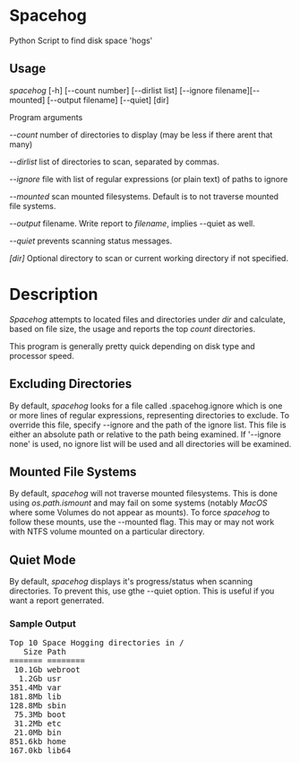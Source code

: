 # Spacehog
Python Script to find disk space 'hogs'


## Usage

 *spacehog* [-h] [--count number] [--dirlist list] [--ignore filename][--mounted] [--output filename] [--quiet] [dir] 
 
Program arguments

*--count*  number of directories to display (may be less if there arent that many)

*--dirlist* list of directories to scan, separated by commas.
 		
*--ignore* file with list of regular expressions (or plain text) of paths to ignore
 		
*--mounted* scan mounted filesystems. Default is to not traverse mounted file systems.

*--output* filename. Write report to *filename*, implies --quiet as well.

*--quiet* prevents scanning status messages. 

*[dir]* Optional directory to scan or current working directory if not specified.

# Description
*Spacehog* attempts to located files and directories under *dir* and calculate, based on file size, the usage and reports the top *count* directories.

This program is generally pretty quick depending on disk type and processor speed. 

## Excluding Directories
By default, *spacehog* looks for a file called .spacehog.ignore which is one or more lines of regular expressions, representing directories to exclude. To override this file, specify --ignore and the path of the ignore list. This file is either an absolute path or relative to the path being examined. If '--ignore none' is used, no ignore list will be used and all directories will be examined.

## Mounted File Systems
By default, *spacehog* will not traverse mounted filesystems. This is done using *os.path.ismount* and may fail on some systems (notably *MacOS* where some Volumes do not appear as mounts). To force *spacehog* to follow these mounts, use the --mounted flag. This may or may not work with NTFS volume mounted on a particular directory. 

## Quiet Mode
By default, *spacehog* displays it's progress/status when scanning directories. To prevent this, use gthe --quiet option. This is useful if you want a report generrated. 

### Sample Output
<pre>
Top 10 Space Hogging directories in /
   Size Path
======= ========
 10.1Gb webroot
  1.2Gb usr
351.4Mb var
181.8Mb lib
128.8Mb sbin
 75.3Mb boot
 31.2Mb etc
 21.0Mb bin
851.6kb home
167.0kb lib64
</pre>